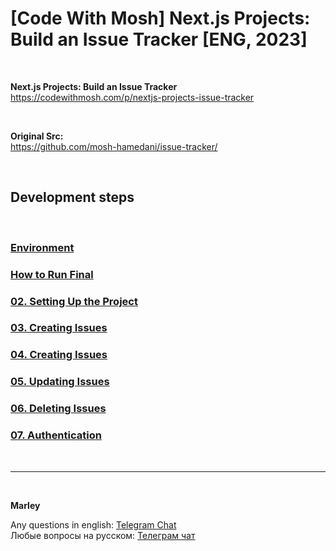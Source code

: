 # [Code With Mosh] Next.js Projects: Build an Issue Tracker [ENG, 2023]

<br/>

**Next.js Projects: Build an Issue Tracker**  
https://codewithmosh.com/p/nextjs-projects-issue-tracker

<br/>

**Original Src:**  
https://github.com/mosh-hamedani/issue-tracker/

<br/>

## Development steps

<br/>

### [Environment](./docs/Environment.md)

### [How to Run Final](./docs/How-to-run-final.md)

### [02. Setting Up the Project](./docs/Chapter02.md)

### [03. Creating Issues](./docs/Chapter03.md)

### [04. Creating Issues](./docs/Chapter04.md)

### [05. Updating Issues](./docs/Chapter05.md)

### [06. Deleting Issues](./docs/Chapter06.md)

### [07. Authentication](./docs/Chapter07.md)

<br/>

---

<br/>

**Marley**

Any questions in english: <a href="https://jsdev.org/chat/">Telegram Chat</a>  
Любые вопросы на русском: <a href="https://jsdev.ru/chat/">Телеграм чат</a>
